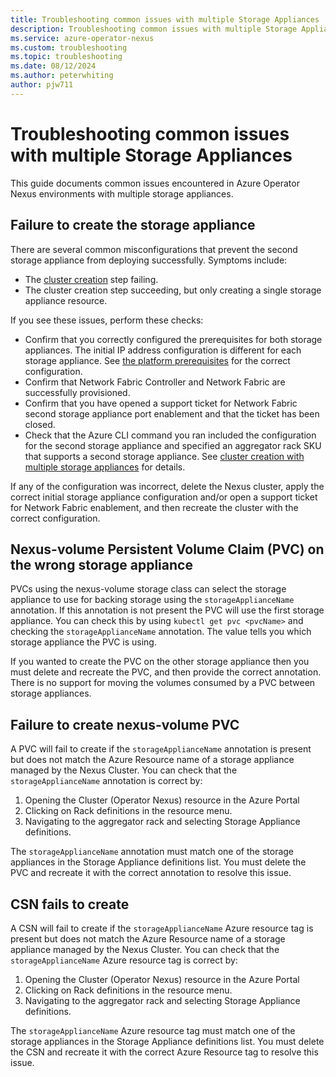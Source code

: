 ```yaml
---
title: Troubleshooting common issues with multiple Storage Appliances
description: Troubleshooting common issues with multiple Storage Appliances
ms.service: azure-operator-nexus
ms.custom: troubleshooting
ms.topic: troubleshooting
ms.date: 08/12/2024
ms.author: peterwhiting
author: pjw711
---
```


# Troubleshooting common issues with multiple Storage Appliances

This guide documents common issues encountered in Azure Operator Nexus environments with multiple storage appliances.

## Failure to create the storage appliance

There are several common misconfigurations that prevent the second storage appliance from deploying successfully. Symptoms include:

- The [cluster creation](/howto-configure-cluster.md#create-a-cluster) step failing.
- The cluster creation step succeeding, but only creating a single storage appliance resource.

If you see these issues, perform these checks:

- Confirm that you correctly configured the prerequisites for both storage appliances. The initial IP address configuration is different for each storage appliance. See [the platform prerequisites](./howto-platform-prerequisites.md) for the correct configuration.
- Confirm that Network Fabric Controller and Network Fabric are successfully provisioned.
- Confirm that you have opened a support ticket for Network Fabric second storage appliance port enablement and that the ticket has been closed.
- Check that the Azure CLI command you ran included the configuration for the second storage appliance and specified an aggregator rack SKU that supports a second storage appliance. See [cluster creation with multiple storage appliances](/howto-configure-cluster.md#create-the-cluster-using-azure-cli---multiple-storage-appliances) for details.

If any of the configuration was incorrect, delete the Nexus cluster, apply the correct initial storage appliance configuration and/or open a support ticket for Network Fabric enablement, and then recreate the cluster with the correct configuration.

## Nexus-volume Persistent Volume Claim (PVC) on the wrong storage appliance

PVCs using the nexus-volume storage class can select the storage appliance to use for backing storage using the `storageApplianceName` annotation. If this annotation is not present the PVC will use the first storage appliance. You can check this by using `kubectl get pvc <pvcName>` and checking the `storageApplianceName` annotation. The value tells you which storage appliance the PVC is using.

If you wanted to create the PVC on the other storage appliance then you must delete and recreate the PVC, and then provide the correct annotation. There is no support for moving the volumes consumed by a PVC between storage appliances.

## Failure to create nexus-volume PVC

A PVC will fail to create if the `storageApplianceName` annotation is present but does not match the Azure Resource name of a storage appliance managed by the Nexus Cluster. You can check that the `storageApplianceName` annotation is correct by:

1. Opening the Cluster (Operator Nexus) resource in the Azure Portal
1. Clicking on Rack definitions in the resource menu.
1. Navigating to the aggregator rack and selecting Storage Appliance definitions.

The `storageApplianceName` annotation must match one of the storage appliances in the Storage Appliance definitions list. You must delete the PVC and recreate it with the correct annotation to resolve this issue.

## CSN fails to create

A CSN will fail to create if the `storageApplianceName` Azure resource tag is present but does not match the Azure Resource name of a storage appliance managed by the Nexus Cluster. You can check that the `storageApplianceName` Azure resource tag is correct by:

1. Opening the Cluster (Operator Nexus) resource in the Azure Portal
1. Clicking on Rack definitions in the resource menu.
1. Navigating to the aggregator rack and selecting Storage Appliance definitions.

The `storageApplianceName` Azure resource tag must match one of the storage appliances in the Storage Appliance definitions list. You must delete the CSN and recreate it with the correct Azure Resource tag to resolve this issue.

